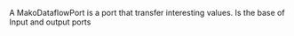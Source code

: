 A MakoDataflowPort is a port that transfer interesting values. Is the base of Input and output ports